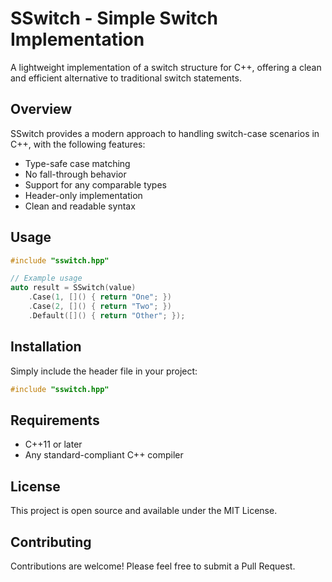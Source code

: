# SSwitch - Simple Switch Implementation

A lightweight implementation of a switch structure for C++, offering a clean and efficient alternative to traditional switch statements.

## Overview

SSwitch provides a modern approach to handling switch-case scenarios in C++, with the following features:

- Type-safe case matching
- No fall-through behavior
- Support for any comparable types
- Header-only implementation
- Clean and readable syntax

## Usage

```cpp
#include "sswitch.hpp"

// Example usage
auto result = SSwitch(value)
    .Case(1, []() { return "One"; })
    .Case(2, []() { return "Two"; })
    .Default([]() { return "Other"; });
```

## Installation

Simply include the header file in your project:

```cpp
#include "sswitch.hpp"
```

## Requirements

- C++11 or later
- Any standard-compliant C++ compiler

## License

This project is open source and available under the MIT License.

## Contributing

Contributions are welcome! Please feel free to submit a Pull Request.